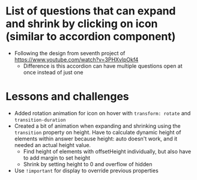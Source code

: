 # List of questions that can expand and shrink by clicking on icon (similar to accordion component)

- Following the design from seventh project of https://www.youtube.com/watch?v=3PHXvlpOkf4
  - Difference is this accordion can have multiple questions open at once instead of just one

# Lessons and challenges

- Added rotation animation for icon on hover with `transform: rotate` and `transition-duration`
- Created a bit of animation when expanding and shrinking using the `transition` property on height. Have to calculate dynamic height of elements within answer because height: auto doesn't work, and it needed an actual height value.
  - Find height of elements with offsetHeight individually, but also have to add margin to set height
  - Shrink by setting height to 0 and overflow of hidden
- Use `!important` for display to override previous properties

